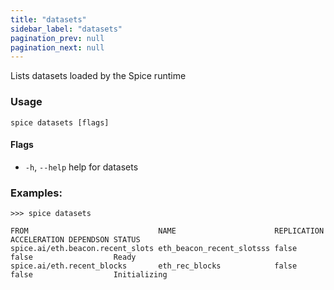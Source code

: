 ```yaml
---
title: "datasets"
sidebar_label: "datasets"
pagination_prev: null
pagination_next: null
---
```


Lists datasets loaded by the Spice runtime

### Usage

```shell
spice datasets [flags]
```

#### Flags

- `-h`, `--help`   help for datasets

### Examples:

```shell
>>> spice datasets

FROM                             NAME                      REPLICATION ACCELERATION DEPENDSON STATUS
spice.ai/eth.beacon.recent_slots eth_beacon_recent_slotsss false       false                  Ready
spice.ai/eth.recent_blocks       eth_rec_blocks            false       false                  Initializing
```
